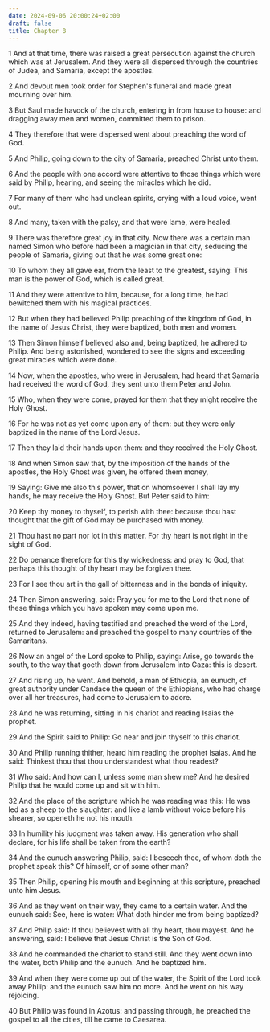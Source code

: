 ```yaml
---
date: 2024-09-06 20:00:24+02:00
draft: false
title: Chapter 8
---
```




1 And at that time, there was raised a great persecution against the church which was at Jerusalem. And they were all dispersed through the countries of Judea, and Samaria, except the apostles.

2 And devout men took order for Stephen's funeral and made great mourning over him.

3 But Saul made havock of the church, entering in from house to house: and dragging away men and women, committed them to prison.

4 They therefore that were dispersed went about preaching the word of God.

5 And Philip, going down to the city of Samaria, preached Christ unto them.

6 And the people with one accord were attentive to those things which were said by Philip, hearing, and seeing the miracles which he did.

7 For many of them who had unclean spirits, crying with a loud voice, went out.

8 And many, taken with the palsy, and that were lame, were healed.

9 There was therefore great joy in that city. Now there was a certain man named Simon who before had been a magician in that city, seducing the people of Samaria, giving out that he was some great one:

10 To whom they all gave ear, from the least to the greatest, saying: This man is the power of God, which is called great.

11 And they were attentive to him, because, for a long time, he had bewitched them with his magical practices.

12 But when they had believed Philip preaching of the kingdom of God, in the name of Jesus Christ, they were baptized, both men and women.

13 Then Simon himself believed also and, being baptized, he adhered to Philip. And being astonished, wondered to see the signs and exceeding great miracles which were done.

14 Now, when the apostles, who were in Jerusalem, had heard that Samaria had received the word of God, they sent unto them Peter and John.

15 Who, when they were come, prayed for them that they might receive the Holy Ghost.

16 For he was not as yet come upon any of them: but they were only baptized in the name of the Lord Jesus.

17 Then they laid their hands upon them: and they received the Holy Ghost.

18 And when Simon saw that, by the imposition of the hands of the apostles, the Holy Ghost was given, he offered them money,

19 Saying: Give me also this power, that on whomsoever I shall lay my hands, he may receive the Holy Ghost. But Peter said to him:

20 Keep thy money to thyself, to perish with thee: because thou hast thought that the gift of God may be purchased with money.

21 Thou hast no part nor lot in this matter. For thy heart is not right in the sight of God.

22 Do penance therefore for this thy wickedness: and pray to God, that perhaps this thought of thy heart may be forgiven thee.

23 For I see thou art in the gall of bitterness and in the bonds of iniquity.

24 Then Simon answering, said: Pray you for me to the Lord that none of these things which you have spoken may come upon me.

25 And they indeed, having testified and preached the word of the Lord, returned to Jerusalem: and preached the gospel to many countries of the Samaritans.

26 Now an angel of the Lord spoke to Philip, saying: Arise, go towards the south, to the way that goeth down from Jerusalem into Gaza: this is desert.

27 And rising up, he went. And behold, a man of Ethiopia, an eunuch, of great authority under Candace the queen of the Ethiopians, who had charge over all her treasures, had come to Jerusalem to adore.

28 And he was returning, sitting in his chariot and reading Isaias the prophet.

29 And the Spirit said to Philip: Go near and join thyself to this chariot.

30 And Philip running thither, heard him reading the prophet Isaias. And he said: Thinkest thou that thou understandest what thou readest?

31 Who said: And how can I, unless some man shew me? And he desired Philip that he would come up and sit with him.

32 And the place of the scripture which he was reading was this: He was led as a sheep to the slaughter: and like a lamb without voice before his shearer, so openeth he not his mouth.

33 In humility his judgment was taken away. His generation who shall declare, for his life shall be taken from the earth?

34 And the eunuch answering Philip, said: I beseech thee, of whom doth the prophet speak this? Of himself, or of some other man?

35 Then Philip, opening his mouth and beginning at this scripture, preached unto him Jesus.

36 And as they went on their way, they came to a certain water. And the eunuch said: See, here is water: What doth hinder me from being baptized?

37 And Philip said: If thou believest with all thy heart, thou mayest. And he answering, said: I believe that Jesus Christ is the Son of God.

38 And he commanded the chariot to stand still. And they went down into the water, both Philip and the eunuch. And he baptized him.

39 And when they were come up out of the water, the Spirit of the Lord took away Philip: and the eunuch saw him no more. And he went on his way rejoicing.

40 But Philip was found in Azotus: and passing through, he preached the gospel to all the cities, till he came to Caesarea.

